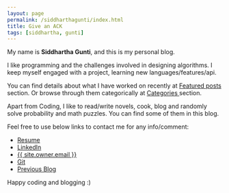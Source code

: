 ```yaml
---
layout: page
permalink: /siddharthagunti/index.html
title: Give an ACK
tags: [siddhartha, gunti]
---
```


My name is **Siddhartha Gunti**, and this is my personal blog.

I like programming and the challenges involved in designing algorithms. I keep myself engaged with a project, learning new languages/features/api. 

You can find details about what I have worked on recently at <a href="{{site.url}}/featured">Featured posts</a> section. Or browse through them categorically at <a href="{{site.url}}/categories"> Categories </a> section.

Apart from Coding, I like to read/write novels, cook, blog and randomly solve probability and math puzzles. You can find some of them in this blog.

Feel free to use below links to contact me for any info/comment:

* <a href="http://www.cse.iitb.ac.in/alumni/~siddu10/resume.pdf">Resume</a>
* <a href="https://www.linkedin.com/in/siddharthagunti">LinkedIn</a>
* <a href="mailto:{{ site.owner.email }}" class="author-website">{{ site.owner.email }}</a>
* <a href="http://github.com/{{site.owner.github}}">Git</a>
* <a href="http://thevoidstory.blogspot.com">Previous Blog</a>

Happy coding and blogging :)
